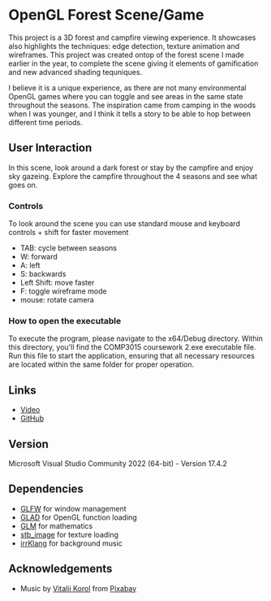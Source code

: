 # OpenGL Forest Scene/Game
This project is a 3D forest and campfire viewing experience. It showcases also highlights the techniques: edge detection, texture animation and wireframes. This project was created ontop of the forest scene I made earlier in the year, to complete the scene giving it elements of gamification and new advanced shading tequniques.

I believe it is a unique experience, as there are not many environmental OpenGL games where you can toggle and see areas in the same state throughout the seasons. The inspiration came from camping in the woods when I was younger, and I think it tells a story to be able to hop between different time periods.

## User Interaction
In this scene, look around a dark forest or stay by the campfire and enjoy sky gazeing. Explore the campfire throughout the 4 seasons and see what goes on.

### Controls
To look around the scene you can use standard mouse and keyboard controls + shift for faster movement
- TAB: cycle between seasons
- W: forward
- A: left
- S: backwards
- Left Shift: move faster
- F: toggle wireframe mode
- mouse: rotate camera

### How to open the executable
To execute the program, please navigate to the x64/Debug directory. Within this directory, you'll find the COMP3015 coursework 2.exe executable file. Run this file to start the application, ensuring that all necessary resources are located within the same folder for proper operation.

## Links
- [Video](https://youtu.be/gmrh8ars1vI)
- [GitHub](https://github.com/BenB-R/COMP3015-70--OpenGL)

## Version
Microsoft Visual Studio Community 2022 (64-bit) - Version 17.4.2

## Dependencies
- [GLFW](https://www.glfw.org/) for window management
- [GLAD](https://glad.dav1d.de/) for OpenGL function loading
- [GLM](https://github.com/g-truc/glm) for mathematics
- [stb_image](https://github.com/nothings/stb) for texture loading
- [irrKlang](https://www.ambiera.com/irrklang/) for background music

## Acknowledgements
- Music by [Vitalii Korol](https://pixabay.com/users/artmusic-27716187/?utm_source=link-attribution&utm_medium=referral&utm_campaign=music&utm_content=141345) from [Pixabay](https://pixabay.com//?utm_source=link-attribution&utm_medium=referral&utm_campaign=music&utm_content=141345)


